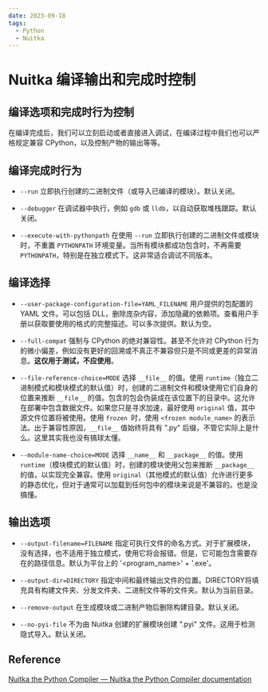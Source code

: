 ```yaml
---
date: 2023-09-18
tags:
  - Python
  - Nuitka
---
```


# Nuitka 编译输出和完成时控制


## 编译选项和完成时行为控制

在编译完成后，我们可以立刻启动或者直接进入调试，在编译过程中我们也可以严格规定兼容 CPython，以及控制产物的输出等等。

## 编译完成时行为

- `--run`  立即执行创建的二进制文件（或导入已编译的模块）。默认关闭。

- `--debugger`  在调试器中执行，例如 `gdb` 或 `lldb`，以自动获取堆栈跟踪。默认关闭。

- `--execute-with-pythonpath`  在使用 `--run` 立即执行创建的二进制文件或模块时，不重置 `PYTHONPATH` 环境变量。当所有模块都成功包含时，不再需要 `PYTHONPATH`，特别是在独立模式下。这非常适合调试不同版本。

## 编译选择

- `--user-package-configuration-file=YAML_FILENAME`  用户提供的包配置的 YAML 文件。可以包括 DLL，删除庞杂内容，添加隐藏的依赖项。查看用户手册以获取要使用的格式的完整描述。可以多次提供。默认为空。

- `--full-compat`  强制与 CPython 的绝对兼容性。甚至不允许对 CPython 行为的微小偏差，例如没有更好的回溯或不真正不兼容但只是不同或更差的异常消息。**这仅用于测试，不应使用**。

- `--file-reference-choice=MODE`  选择 `__file__` 的值。使用 `runtime`（独立二进制模式和模块模式的默认值）时，创建的二进制文件和模块使用它们自身的位置来推断 `__file__` 的值。包含的包会伪装成在该位置下的目录中。这允许在部署中包含数据文件。如果您只是寻求加速，最好使用 `original` 值，其中源文件位置将被使用。使用 `frozen `时，使用 `<frozen module_name>` 的表示法。出于兼容性原因，`__file__` 值始终将具有 ".py" 后缀，不管它实际上是什么。这里其实我也没有搞球太懂。

- `--module-name-choice=MODE`  选择 `__name__` 和 `__package__` 的值。使用 `runtime`（模块模式的默认值）时，创建的模块使用父包来推断 `__package__` 的值，以实现完全兼容。使用 `original`（其他模式的默认值）允许进行更多的静态优化，但对于通常可以加载到任何包中的模块来说是不兼容的。也是没搞懂。

## 输出选项

- `--output-filename=FILENAME`  指定可执行文件的命名方式。对于扩展模块，没有选择，也不适用于独立模式，使用它将会报错。但是，它可能包含需要存在的路径信息。默认为平台上的 '<program_name>' + '.exe'。

- `--output-dir=DIRECTORY`  指定中间和最终输出文件的位置。DIRECTORY将填充具有构建文件夹、分发文件夹、二进制文件等的文件夹。默认为当前目录。

- `--remove-output`  在生成模块或二进制产物后删除构建目录。默认关闭。

- `--no-pyi-file`  不为由 Nuitka 创建的扩展模块创建 ".pyi" 文件。这用于检测隐式导入。默认关闭。

## Reference

[Nuitka the Python Compiler — Nuitka the Python Compiler documentation](https://nuitka.net/)
